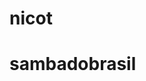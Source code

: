 # nicot
<!DOCTYPE html>
<html lang="it">
<head>
    <meta charset="UTF-8">
    <meta name="viewport" content="width=device-width, initial-scale=1.0">
    <title>Sambadobrasil</title>
    <script>
        function reindirizza() {
            if (localStorage.getItem("visitato")) {
                window.location.href = "https://www.youtube.com/watch?v=TsMKfLaBwhw";
            } else {
                localStorage.setItem("visitato", "true");
                setTimeout(function() {
                    window.location.href = "https://www.youtube.com/watch?v=TsMKfLaBwhw";
                }, 10000);
            }
        }
    </script>
</head>
<body onload="reindirizza()">
    <h1 id="messaggio">sambadobrasil</h1>
</body>
</html>
